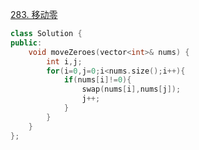 [283. 移动零](https://leetcode-cn.com/problems/move-zeroes/)
```cpp
class Solution {
public:
    void moveZeroes(vector<int>& nums) {
        int i,j;
        for(i=0,j=0;i<nums.size();i++){
            if(nums[i]!=0){
                swap(nums[i],nums[j]);
                j++;
            }
        }
    }
};
```